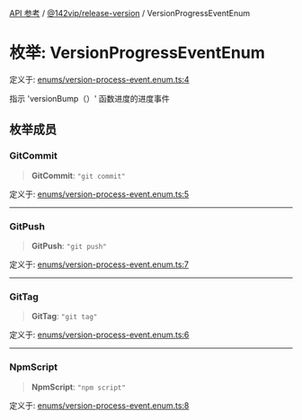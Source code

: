 [API 参考](../../../index.md) / [@142vip/release-version](../index.md) / VersionProgressEventEnum

# 枚举: VersionProgressEventEnum

定义于: [enums/version-process-event.enum.ts:4](https://github.com/142vip/core-x/blob/67692efe75f30bef8a4893bf3d01dbe094be97e2/packages/release-version/src/enums/version-process-event.enum.ts#L4)

指示 'versionBump（）' 函数进度的进度事件

## 枚举成员

### GitCommit

> **GitCommit**: `"git commit"`

定义于: [enums/version-process-event.enum.ts:5](https://github.com/142vip/core-x/blob/67692efe75f30bef8a4893bf3d01dbe094be97e2/packages/release-version/src/enums/version-process-event.enum.ts#L5)

***

### GitPush

> **GitPush**: `"git push"`

定义于: [enums/version-process-event.enum.ts:7](https://github.com/142vip/core-x/blob/67692efe75f30bef8a4893bf3d01dbe094be97e2/packages/release-version/src/enums/version-process-event.enum.ts#L7)

***

### GitTag

> **GitTag**: `"git tag"`

定义于: [enums/version-process-event.enum.ts:6](https://github.com/142vip/core-x/blob/67692efe75f30bef8a4893bf3d01dbe094be97e2/packages/release-version/src/enums/version-process-event.enum.ts#L6)

***

### NpmScript

> **NpmScript**: `"npm script"`

定义于: [enums/version-process-event.enum.ts:8](https://github.com/142vip/core-x/blob/67692efe75f30bef8a4893bf3d01dbe094be97e2/packages/release-version/src/enums/version-process-event.enum.ts#L8)
